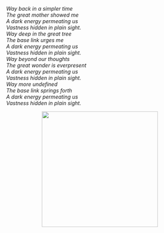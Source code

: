 
<br/>
<br/>
<br/>

<em align='center'>
Way back in a simpler time<br/>
The great mother showed me<br/>
A dark energy permeating us<br/>
Vastness hidden in plain sight.<br/>
</em>

<em align='center'>
Way deep in the great tree<br/>
The base link urges me<br/>
A dark energy permeating us<br/>
Vastness hidden in plain sight.<br/>
</em>

<em align='center'>
Way beyond our thoughts<br/>
The great wonder is everpresent<br/>
A dark energy permeating us<br/>
Vastness hidden in plain sight.<br/>
</em>

<em align='center'>
Way more undefined<br/>
The base link springs forth<br/>
A dark energy permeating us<br/>
Vastness hidden in plain sight.<br/>
</em>

<p align='center'>
  <img src='https://github.com/drumworkteam/.github/blob/make/view/bush.svg?raw=true' height='312'>
</p>
